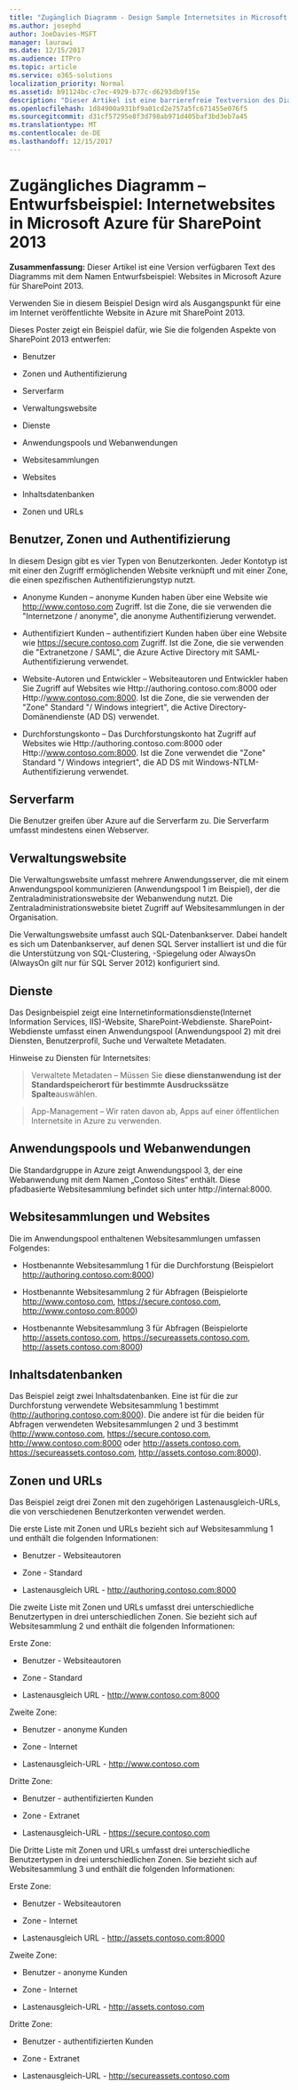 ```yaml
---
title: "Zugänglich Diagramm - Design Sample Internetsites in Microsoft Azure für SharePoint 2013"
ms.author: josephd
author: JoeDavies-MSFT
manager: laurawi
ms.date: 12/15/2017
ms.audience: ITPro
ms.topic: article
ms.service: o365-solutions
localization_priority: Normal
ms.assetid: b91124bc-c7ec-4929-b77c-d6293db9f15e
description: "Dieser Artikel ist eine barrierefreie Textversion des Diagramms „Entwurfsbeispiel“: Internetsites in Microsoft Azure für SharePoint 2013."
ms.openlocfilehash: 1d84900a931bf9a01cd2e757a5fc671455e076f5
ms.sourcegitcommit: d31cf57295e8f3d798ab971d405baf3bd3eb7a45
ms.translationtype: MT
ms.contentlocale: de-DE
ms.lasthandoff: 12/15/2017
---
```

# <a name="accessible-diagram---design-sample-internet-sites-in-microsoft-azure-for-sharepoint-2013"></a>Zugängliches Diagramm – Entwurfsbeispiel: Internetwebsites in Microsoft Azure für SharePoint 2013

**Zusammenfassung:** Dieser Artikel ist eine Version verfügbaren Text des Diagramms mit dem Namen Entwurfsbeispiel: Websites in Microsoft Azure für SharePoint 2013.
  
Verwenden Sie in diesem Beispiel Design wird als Ausgangspunkt für eine im Internet veröffentlichte Website in Azure mit SharePoint 2013.
  
Dieses Poster zeigt ein Beispiel dafür, wie Sie die folgenden Aspekte von SharePoint 2013 entwerfen:
  
- Benutzer
    
- Zonen und Authentifizierung
    
- Serverfarm
    
- Verwaltungswebsite
    
- Dienste
    
- Anwendungspools und Webanwendungen
    
- Websitesammlungen
    
- Websites
    
- Inhaltsdatenbanken
    
- Zonen und URLs
    
## <a name="users-zones-and-authentication"></a>Benutzer, Zonen und Authentifizierung

In diesem Design gibt es vier Typen von Benutzerkonten. Jeder Kontotyp ist mit einer den Zugriff ermöglichenden Website verknüpft und mit einer Zone, die einen spezifischen Authentifizierungstyp nutzt.   
  
- Anonyme Kunden – anonyme Kunden haben über eine Website wie http://www.contoso.com Zugriff. Ist die Zone, die sie verwenden die "Internetzone / anonyme", die anonyme Authentifizierung verwendet.
    
- Authentifiziert Kunden – authentifiziert Kunden haben über eine Website wie https://secure.contoso.com Zugriff. Ist die Zone, die sie verwenden die "Extranetzone / SAML", die Azure Active Directory mit SAML-Authentifizierung verwendet.
    
- Website-Autoren und Entwickler – Websiteautoren und Entwickler haben Sie Zugriff auf Websites wie Http://authoring.contoso.com:8000 oder Http://www.contoso.com:8000. Ist die Zone, die sie verwenden der "Zone" Standard "/ Windows integriert", die Active Directory-Domänendienste (AD DS) verwendet.
    
- Durchforstungskonto – Das Durchforstungskonto hat Zugriff auf Websites wie Http://authoring.contoso.com:8000 oder Http://www.contoso.com:8000. Ist die Zone verwendet die "Zone" Standard "/ Windows integriert", die AD DS mit Windows-NTLM-Authentifizierung verwendet.
    
## <a name="server-farm"></a>Serverfarm

Die Benutzer greifen über Azure auf die Serverfarm zu. Die Serverfarm umfasst mindestens einen Webserver.
  
## <a name="administration-site"></a>Verwaltungswebsite

Die Verwaltungswebsite umfasst mehrere Anwendungsserver, die mit einem Anwendungspool kommunizieren (Anwendungspool 1 im Beispiel), der die Zentraladministrationswebsite der Webanwendung nutzt. Die Zentraladministrationswebsite bietet Zugriff auf Websitesammlungen in der Organisation.
  
Die Verwaltungswebsite umfasst auch SQL-Datenbankserver. Dabei handelt es sich um Datenbankserver, auf denen SQL Server installiert ist und die für die Unterstützung von SQL-Clustering, -Spiegelung oder AlwaysOn (AlwaysOn gilt nur für SQL Server 2012) konfiguriert sind.
  
## <a name="services"></a>Dienste

Das Designbeispiel zeigt eine Internetinformationsdienste(Internet Information Services, IIS)-Website, SharePoint-Webdienste. SharePoint-Webdienste umfasst einen Anwendungspool (Anwendungspool 2) mit drei Diensten, Benutzerprofil, Suche und Verwaltete Metadaten.
  
Hinweise zu Diensten für Internetsites:
  
> Verwaltete Metadaten – Müssen Sie **diese dienstanwendung ist der Standardspeicherort für bestimmte Ausdruckssätze Spalte**auswählen.
    
> App-Management – Wir raten davon ab, Apps auf einer öffentlichen Internetsite in Azure zu verwenden.
    
## <a name="application-pools-and-web-applications"></a>Anwendungspools und Webanwendungen

Die Standardgruppe in Azure zeigt Anwendungspool 3, der eine Webanwendung mit dem Namen „Contoso Sites“ enthält. Diese pfadbasierte Websitesammlung befindet sich unter http://internal:8000.
  
## <a name="site-collections-and-sites"></a>Websitesammlungen und Websites

Die im Anwendungspool enthaltenen Websitesammlungen umfassen Folgendes:
  
- Hostbenannte Websitesammlung 1 für die Durchforstung (Beispielort http://authoring.contoso.com:8000)
    
- Hostbenannte Websitesammlung 2 für Abfragen (Beispielorte http://www.contoso.com, https://secure.contoso.com, http://www.contoso.com:8000)
    
- Hostbenannte Websitesammlung 3 für Abfragen (Beispielorte http://assets.contoso.com, https://secureassets.contoso.com, http://assets.contoso.com:8000)
    
## <a name="content-databases"></a>Inhaltsdatenbanken

Das Beispiel zeigt zwei Inhaltsdatenbanken. Eine ist für die zur Durchforstung verwendete Websitesammlung 1 bestimmt (http://authoring.contoso.com:8000). Die andere ist für die beiden für Abfragen verwendeten Websitesammlungen 2 und 3 bestimmt (http://www.contoso.com, https://secure.contoso.com, http://www.contoso.com:8000 oder http://assets.contoso.com, https://secureassets.contoso.com, http://assets.contoso.com:8000).
  
## <a name="zones-and-urls"></a>Zonen und URLs

Das Beispiel zeigt drei Zonen mit den zugehörigen Lastenausgleich-URLs, die von verschiedenen Benutzerkonten verwendet werden.  
  
Die erste Liste mit Zonen und URLs bezieht sich auf Websitesammlung 1 und enthält die folgenden Informationen:
  
- Benutzer - Websiteautoren
    
- Zone - Standard
    
- Lastenausgleich URL - http://authoring.contoso.com:8000
    
Die zweite Liste mit Zonen und URLs umfasst drei unterschiedliche Benutzertypen in drei unterschiedlichen Zonen. Sie bezieht sich auf Websitesammlung 2 und enthält die folgenden Informationen:
  
Erste Zone:
  
- Benutzer - Websiteautoren
    
- Zone - Standard
    
- Lastenausgleich URL - http://www.contoso.com:8000
    
Zweite Zone:
  
- Benutzer - anonyme Kunden
    
- Zone - Internet
    
- Lastenausgleich-URL - http://www.contoso.com
    
Dritte Zone:
  
- Benutzer - authentifizierten Kunden
    
- Zone - Extranet
    
- Lastenausgleich-URL - https://secure.contoso.com
    
Die Dritte Liste mit Zonen und URLs umfasst drei unterschiedliche Benutzertypen in drei unterschiedlichen Zonen. Sie bezieht sich auf Websitesammlung 3 und enthält die folgenden Informationen:
  
Erste Zone:
  
- Benutzer - Websiteautoren
    
- Zone - Internet
    
- Lastenausgleich URL - http://assets.contoso.com:8000
    
Zweite Zone:
  
- Benutzer - anonyme Kunden
    
- Zone - Internet
    
- Lastenausgleich-URL - http://assets.contoso.com
    
Dritte Zone:
  
- Benutzer - authentifizierten Kunden
    
- Zone - Extranet
    
- Lastenausgleich-URL - http://secureassets.contoso.com
    

